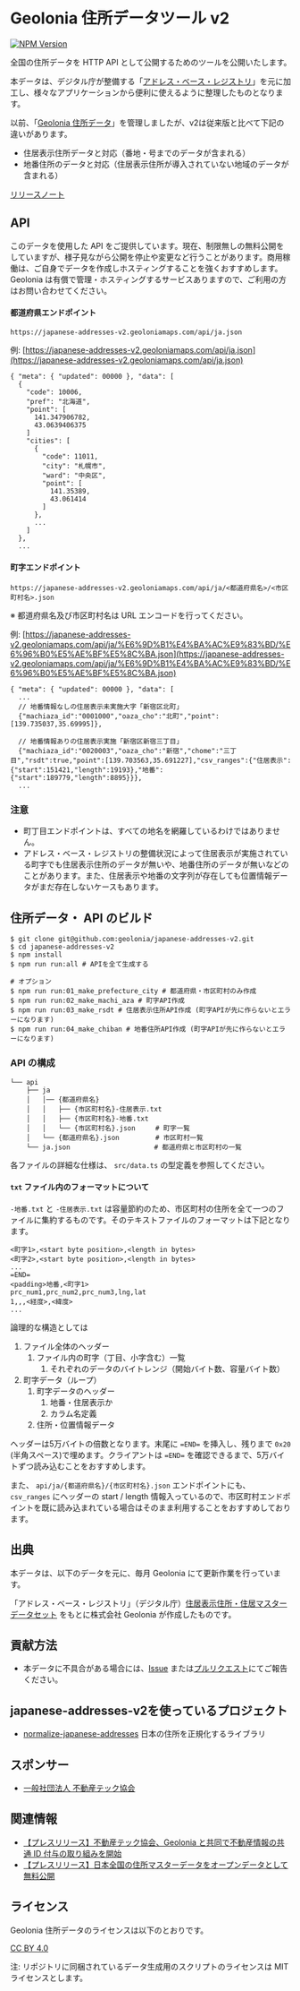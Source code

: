 # Geolonia 住所データツール v2

[![NPM Version](https://img.shields.io/npm/v/%40geolonia%2Fjapanese-addresses-v2)](https://www.npmjs.com/package/@geolonia/japanese-addresses-v2)

全国の住所データを HTTP API として公開するためのツールを公開いたします。

本データは、デジタル庁が整備する「[アドレス・ベース・レジストリ](https://www.digital.go.jp/policies/base_registry_address)」を元に加工し、様々なアプリケーションから便利に使えるように整理したものとなります。

以前、「[Geolonia 住所データ](https://github.com/geolonia/japanese-addresses)」を管理しましたが、v2は従来版と比べて下記の違いがあります。

* 住居表示住所データと対応（番地・号までのデータが含まれる）
* 地番住所のデータと対応（住居表示住所が導入されていない地域のデータが含まれる）

[リリースノート](https://github.com/geolonia/japanese-addresses-v2/releases)

## API

このデータを使用した API をご提供しています。現在、制限無しの無料公開をしていますが、様子見ながら公開を停止や変更など行うことがあります。商用稼働は、ご自身でデータを作成しホスティングすることを強くおすすめします。 Geolonia は有償で管理・ホスティングするサービスありますので、ご利用の方はお問い合わせてください。

#### 都道府県エンドポイント

```
https://japanese-addresses-v2.geoloniamaps.com/api/ja.json
```

例: [https://japanese-addresses-v2.geoloniamaps.com/api/ja.json](https://japanese-addresses-v2.geoloniamaps.com/api/ja.json)

```
{ "meta": { "updated": 00000 }, "data": [
  {
	"code": 10006,
	"pref": "北海道",
	"point": [
	  141.347906782,
	  43.0639406375
	]
	"cities": [
	  {
		"code": 11011,
		"city": "札幌市",
		"ward": "中央区",
		"point": [
		  141.35389,
		  43.061414
		]
	  },
	  ...
	]
  },
  ...
```

#### 町字エンドポイント

```
https://japanese-addresses-v2.geoloniamaps.com/api/ja/<都道府県名>/<市区町村名>.json
```

※ 都道府県名及び市区町村名は URL エンコードを行ってください。

例: [https://japanese-addresses-v2.geoloniamaps.com/api/ja/%E6%9D%B1%E4%BA%AC%E9%83%BD/%E6%96%B0%E5%AE%BF%E5%8C%BA.json](https://japanese-addresses-v2.geoloniamaps.com/api/ja/%E6%9D%B1%E4%BA%AC%E9%83%BD/%E6%96%B0%E5%AE%BF%E5%8C%BA.json)

```
{ "meta": { "updated": 00000 }, "data": [
  ...
  // 地番情報なしの住居表示未実施大字「新宿区北町」
  {"machiaza_id":"0001000","oaza_cho":"北町","point":[139.735037,35.69995]},

  // 地番情報ありの住居表示実施「新宿区新宿三丁目」
  {"machiaza_id":"0020003","oaza_cho":"新宿","chome":"三丁目","rsdt":true,"point":[139.703563,35.691227],"csv_ranges":{"住居表示":{"start":151421,"length":19193},"地番":{"start":189779,"length":8895}}},
  ...
```

### 注意

* 町丁目エンドポイントは、すべての地名を網羅しているわけではありません。
* アドレス・ベース・レジストリの整備状況によって住居表示が実施されている町字でも住居表示住所のデータが無いや、地番住所のデータが無いなどのことがあります。また、住居表示や地番の文字列が存在しても位置情報データがまだ存在しないケースもあります。

## 住所データ・ API のビルド

```shell
$ git clone git@github.com:geolonia/japanese-addresses-v2.git
$ cd japanese-addresses-v2
$ npm install
$ npm run run:all # APIを全て生成する

# オプション
$ npm run run:01_make_prefecture_city # 都道府県・市区町村のみ作成
$ npm run run:02_make_machi_aza # 町字API作成
$ npm run run:03_make_rsdt # 住居表示住所API作成 (町字APIが先に作らないとエラーになります)
$ npm run run:04_make_chiban # 地番住所API作成 (町字APIが先に作らないとエラーになります)
```

### API の構成

```shell
└── api
    ├── ja
    │   │── {都道府県名}
    │   │   ├── {市区町村名}-住居表示.txt
    │   │   ├── {市区町村名}-地番.txt
    │   │   └── {市区町村名}.json     # 町字一覧
    │   └── {都道府県名}.json         # 市区町村一覧
    └── ja.json                     # 都道府県と市区町村の一覧
```

各ファイルの詳細な仕様は、 `src/data.ts` の型定義を参照してください。

#### `txt` ファイル内のフォーマットについて

`-地番.txt` と `-住居表示.txt` は容量節約のため、市区町村の住所を全て一つのファイルに集約するものです。そのテキストファイルのフォーマットは下記となります。


```
<町字1>,<start byte position>,<length in bytes>
<町字2>,<start byte position>,<length in bytes>
...
=END=
<padding>地番,<町字1>
prc_num1,prc_num2,prc_num3,lng,lat
1,,,<経度>,<緯度>
...
```

論理的な構造としては

1. ファイル全体のヘッダー
	1. ファイル内の町字（丁目、小字含む）一覧
		1. それぞれのデータのバイトレンジ（開始バイト数、容量バイト数）
1. 町字データ（ループ）
	1. 町字データのヘッダー
		1. 地番・住居表示か
		1. カラム名定義
	1. 住所・位置情報データ

ヘッダーは5万バイトの倍数となります。末尾に `=END=` を挿入し、残りまで `0x20` (半角スペース)で埋めます。クライアントは `=END=` を確認できるまで、5万バイトずつ読み込むことをおすすめします。

また、 `api/ja/{都道府県名}/{市区町村名}.json` エンドポイントにも、 `csv_ranges` にヘッダーの start / length 情報入っているので、市区町村エンドポイントを既に読み込まれている場合はそのまま利用することをおすすめしております。

## 出典

本データは、以下のデータを元に、毎月 Geolonia にて更新作業を行っています。

「アドレス・ベース・レジストリ」（デジタル庁）[住居表示住所・住居マスターデータセット](https://catalog.registries.digital.go.jp/) をもとに株式会社 Geolonia が作成したものです。

## 貢献方法

* 本データに不具合がある場合には、[Issue](https://github.com/geolonia/japanese-addresses-v2/issues) または[プルリクエスト](https://github.com/geolonia/japanese-addresses-v2/pulls)にてご報告ください。

## japanese-addresses-v2を使っているプロジェクト

* [normalize-japanese-addresses](https://github.com/geolonia/normalize-japanese-addresses) 日本の住所を正規化するライブラリ

## スポンサー

* [一般社団法人 不動産テック協会](https://retechjapan.org/)

## 関連情報

* [【プレスリリース】不動産テック協会、Geolonia と共同で不動産情報の共通 ID 付与の取り組みを開始](https://retechjapan.org/news/archives/pressrelease-20200731/)
* [【プレスリリース】日本全国の住所マスターデータをオープンデータとして無料公開](https://geolonia.com/pressrelease/2020/08/05/japanese-addresses.html)

## ライセンス

Geolonia 住所データのライセンスは以下のとおりです。

[CC BY 4.0](https://creativecommons.org/licenses/by/4.0/deed.ja)

注: リポジトリに同梱されているデータ生成用のスクリプトのライセンスは MIT ライセンスとします。
